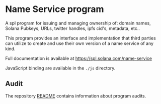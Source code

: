 # Name Service program

A spl program for issuing and managing ownership of: domain names, Solana
Pubkeys, URLs, twitter handles, ipfs cid's, metadata, etc..

This program provides an interface and implementation that third parties can
utilize to create and use their own version of a name service of any kind.

Full documentation is available at https://spl.solana.com/name-service

JavaScript binding are available in the `./js` directory.

## Audit

The repository [README](https://github.com/solana-labs/solana-program-library#audits)
contains information about program audits.
